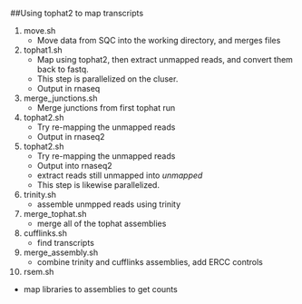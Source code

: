 ##Using tophat2 to map transcripts


1.  move.sh
    - Move data from SQC into the working directory, and merges files
2. tophat1.sh
   - Map using tophat2, then extract unmapped reads, and convert them back to fastq.
   - This step is parallelized on the cluser.
   - Output in rnaseq   
3. merge_junctions.sh
   - Merge junctions from first tophat run
4. tophat2.sh
   - Try re-mapping the unmapped reads
   - Output in rnaseq2
5. tophat2.sh
   - Try re-mapping the unmapped reads 
   - Output into rnaseq2
   - extract reads still unmapped into *unmapped*
   - This step is likewise parallelized.
6. trinity.sh
   - assemble unmpped reads using trinity
7. merge_tophat.sh
   - merge all of the tophat assemblies
8. cufflinks.sh
   - find transcripts
9. merge_assembly.sh
   - combine trinity and cufflinks assemblies, add ERCC controls
10. rsem.sh
   - map libraries to assemblies to get counts
